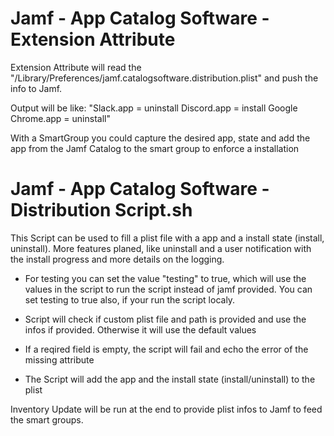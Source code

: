 # Jamf - App Catalog Software - Extension Attribute

Extension Attribute will read the "/Library/Preferences/jamf.catalogsoftware.distribution.plist" and push the info to Jamf.

Output will be like:
"<result>Slack.app = uninstall
  Discord.app = install
  Google Chrome.app = uninstall</result>"

With a SmartGroup you could capture the desired app, state and add the app from the Jamf Catalog to the smart group to enforce a installation

# Jamf - App Catalog Software - Distribution Script.sh

This Script can be used to fill a plist file with a app and a install state (install, uninstall). More features planed, like uninstall and a user notification with the install progress and more details on the logging.

- For testing you can set the value "testing" to true, which will use the values in the script to run the script instead of jamf provided. You can set testing to true also, if your run the script localy.

- Script will check if custom plist file and path is provided and use the infos if provided. Otherwise it will use the default values

- If a reqired field is empty, the script will fail and echo the error of the missing attribute

- The Script will add the app and the install state (install/uninstall) to the plist

Inventory Update will be run at the end to provide plist infos to Jamf to feed the smart groups.
